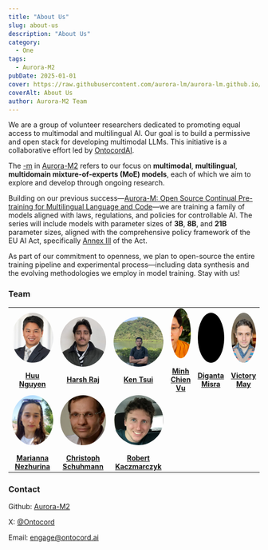 ```yaml
---
title: "About Us"
slug: about-us
description: "About Us"
category:
  - One
tags:
  - Aurora-M2
pubDate: 2025-01-01
cover: https://raw.githubusercontent.com/aurora-lm/aurora-lm.github.io/main/assets/images/about_us/aurora-lm-logo.png
coverAlt: About Us
author: Aurora-M2 Team
---
```


We are a group of volunteer researchers dedicated to promoting equal access to multimodal and multilingual AI. Our goal is to build a permissive and open stack for developing multimodal LLMs. This initiative is a collaborative effort led by [OntocordAI](https://www.ontocord.ai/). 

The <u>-m</u> in <u>Aurora-M2</u> refers to our focus on **multimodal**, **multilingual**, **multidomain mixture-of-experts (MoE) models**, each of which we aim to explore and develop through ongoing research.

Building on our previous success—<u>[Aurora-M: Open Source Continual Pre-training for Multilingual Language and Code](https://arxiv.org/abs/2404.00399)</u>—we are training a family of models aligned with laws, regulations, and policies for controllable AI. The series will include models with parameter sizes of **3B**, **8B**, and **21B** parameter sizes, aligned with the comprehensive policy framework of the EU AI Act, specifically [Annex III](https://artificialintelligenceact.eu/annex/3/) of the Act. 

As part of our commitment to openness, we plan to open-source the entire training pipeline and experimental process—including data synthesis and the evolving methodologies we employ in model training. Stay with us!
### Team

<!DOCTYPE html>
<html lang="en">
<head>
  <meta charset="UTF-8">
  <title>Team Members</title>
  <style>
    .circular-img {
      width: 100px;
      height: 100px;
      border-radius: 50%;
      object-fit: cover;
      display: block;
      margin: 0 auto;
    }
  </style>
</head>
<body>
  <table style="table-layout: fixed; width: 100%; border-collapse: collapse;">
    <tr>
      <td style="width: 16.66%; text-align: center; vertical-align: middle; height: 150px;">
        <img 
          src="https://raw.githubusercontent.com/aurora-lm/aurora-lm.github.io/main/assets/images/about_us/huu.jpeg" 
          class="circular-img" 
          alt="Huu Nguyen" 
        /><br>
        <strong><a href="https://www.linkedin.com/in/huu-ai-machine-learning/">Huu Nguyen</a></strong>
      </td>
      <td style="width: 16.66%; text-align: center; vertical-align: middle; height: 150px;">
        <img 
          src="https://raw.githubusercontent.com/aurora-lm/aurora-lm.github.io/main/assets/images/about_us/harsh.jpeg" 
          class="circular-img" 
          alt="Harsh Raj" 
        /><br>
        <strong><a href="https://harshraj172.github.io/">Harsh Raj</a></strong>
      </td>
      <td style="width: 16.66%; text-align: center; vertical-align: middle; height: 150px;">
        <img 
          src="https://raw.githubusercontent.com/aurora-lm/aurora-lm.github.io/main/assets/images/about_us/ken.jpg" 
          class="circular-img" 
          alt="Ken Tsui" 
        /><br>
        <strong><a href="https://github.com/kenhktsui">Ken Tsui</a></strong>
      </td>
      <td style="width: 16.66%; text-align: center; vertical-align: middle; height: 150px;">
        <img 
          src="https://raw.githubusercontent.com/aurora-lm/aurora-lm.github.io/main/assets/images/about_us/chien.jpg" 
          class="circular-img" 
          alt="Minh Chien Vu" 
        /><br>
        <strong><a href="https://scholar.google.com/citations?user=wcbZoCgAAAAJ&hl=en">Minh Chien Vu</a></strong>
      </td>
      <td style="width: 16.66%; text-align: center; vertical-align: middle; height: 150px;">
        <img 
          src="https://raw.githubusercontent.com/aurora-lm/aurora-lm.github.io/main/assets/images/about_us/diganta.png" 
          class="circular-img" 
          alt="Diganta Misra" 
        /><br>
        <strong><a href="https://scholar.google.com/citations?user=wcbZoCgAAAAJ&hl=en">Diganta Misra</a></strong>
      </td>
      <td style="width: 16.66%; text-align: center; vertical-align: middle; height: 150px;">
        <img 
          src="https://raw.githubusercontent.com/aurora-lm/aurora-lm.github.io/main/assets/images/about_us/victor.jpg" 
          class="circular-img" 
          alt="Victory May" 
        /><br>
        <strong><a href="https://mrcabbage972.github.io/">Victory May</a></strong>
      </td>
    </tr>
    <tr>
      <td style="width: 33.33%; text-align: center; vertical-align: middle; height: 150px;">
        <img 
          src="https://raw.githubusercontent.com/aurora-lm/aurora-lm.github.io/main/assets/images/about_us/marrianna.png" 
          class="circular-img" 
          alt="Marianna Nezhurina" 
        /><br>
        <strong><a href="https://scholar.google.ru/citations?user=2KPv4VYAAAAJ&hl=en">Marianna Nezhurina</a></strong>
      </td>
      <td style="width: 33.33%; text-align: center; vertical-align: middle; height: 150px;">
        <img 
          src="https://raw.githubusercontent.com/aurora-lm/aurora-lm.github.io/main/assets/images/about_us/cristoph.png" 
          class="circular-img" 
          alt="Christoph Schuhmann" 
        /><br>
        <strong><a href="https://scholar.google.com/citations?user=EvrlaSAAAAAJ&hl=en">Christoph Schuhmann</a></strong>
      </td>
      <td style="width: 33.33%; text-align: center; vertical-align: middle; height: 150px;">
        <img 
          src="https://raw.githubusercontent.com/aurora-lm/aurora-lm.github.io/main/assets/images/about_us/rob.png" 
          class="circular-img" 
          alt="Robert Kaczmarczyk" 
        /><br>
        <strong><a href="https://scholar.google.com/citations?user=qj7YcjcAAAAJ&hl=en">Robert Kaczmarczyk</a></strong>
      </td>
    </tr>
  </table>
</body>
</html>


<!-- ### Acknowledgement
Members are funded by the [Berkeley Sky Computing ](https://sky.cs.berkeley.edu/). The compute resources are also generously supported by [Lambda Labs](https://lambdalabs.com/) and [Anyscale](https://www.anyscale.com/). -->

### Contact
<!-- X: [@Ontocord](https://x.com/Ontocord) -->

Github: [Aurora-M2](https://github.com/aurora-lm)

X: [@Ontocord](https://x.com/Ontocord) 

Email: engage@ontocord.ai

<!-- Huggingface: [ontocord](https://huggingface.co/ontocord)
